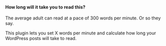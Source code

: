 #### How long will it take you to read this?

The average adult can read at a pace of 300 words per minute. Or so they say.

This plugin lets you set X words per minute and calculate how long your WordPress posts
will take to read.
